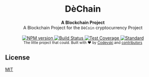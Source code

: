 <h1 align="center">DèChain</h1>

<div align="center">
  <strong>A Blockchain Project</strong>
</div>
<div align="center">
  A Blockchain Project for the <code>DèCoin</code> cryptocurrency Project 
</div>

<br />

<div align="center">
  <!-- NPM version -->
  <a href="https://nodejs.org/en/blog/release/v10.9.0/">
    <img src="https://img.shields.io/badge/npm-10.9.0-blue.svg"
      alt="NPM version" />
  </a>
  <!-- Build Status -->
  <a href="https://gitlab.com/codevski/dechain/pipelines">
    <img src="https://gitlab.com/codevski/dechain/badges/master/build.svg"
      alt="Build Status" />
  </a>
  <!-- Test Coverage -->
  <a href="https://gitlab.com/codevski/dechain/pipelines">
    <img src="https://gitlab.com/codevski/dechain/badges/master/coverage.svg"
      alt="Test Coverage" />
  </a>
  <!-- Standard -->
  <a href="https://standardjs.com">
    <img src="https://img.shields.io/badge/code%20style-standard-brightgreen.svg?style=flat-square"
      alt="Standard" />
  </a>
</div>

<div align="center">
  <sub>The little project that could. Built with ❤︎ by
  <a href="https://twitter.com/codevski">Codevski</a> and
  <a href="#">
    contributors
  </a>
</div>

## License
[MIT](https://gitlab.com/codevski/dechain/blob/master/LICENSE.md)
